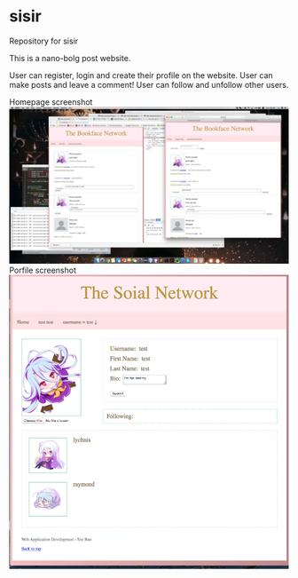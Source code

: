 # sisir
Repository for sisir

This is a nano-bolg post website.

User can register, login and create their profile on the website.
User can make posts and leave a comment!
User can follow and unfollow other users.

Homepage screenshot
![alt text](https://github.com/SisiRao/Web-App-Dev/blob/master/homepage.PNG)
Porfile screenshot
![alt text](https://github.com/SisiRao/Web-App-Dev/blob/master/profile.PNG)


